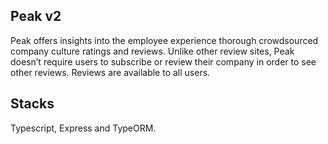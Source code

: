 ## Peak v2

Peak offers insights into the employee experience thorough crowdsourced company culture ratings and reviews. Unlike other review sites, Peak doesn’t require users to subscribe or review their company in order to see other reviews. Reviews are available to all users.

## Stacks
Typescript, Express and TypeORM.